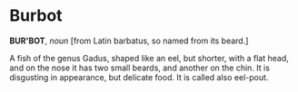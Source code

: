 # Burbot

**BUR'BOT**, _noun_ \[from Latin barbatus, so named from its beard.\]

A fish of the genus Gadus, shaped like an eel, but shorter, with a flat head, and on the nose it has two small beards, and another on the chin. It is disgusting in appearance, but delicate food. It is called also eel-pout.